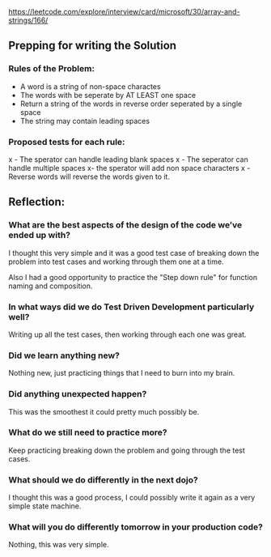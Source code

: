 https://leetcode.com/explore/interview/card/microsoft/30/array-and-strings/166/

## Prepping for writing the Solution

### Rules of the Problem:
- A word is a string of non-space charactes
- The words with be seperate by AT LEAST one space
- Return a string of the words in reverse order seperated by a single space
- The string may contain leading spaces

### Proposed tests for each rule:

x - The sperator can handle leading blank spaces
x - The seperator can handle multiple spaces
x- the sperator will add non space characters
x - Reverse words will reverse the words given to it.


## Reflection:

### What are the best aspects of the design of the code we’ve ended up with?

I thought this very simple and it was a good test case of breaking down the problem into test cases and working 
through them one at a time. 

Also I had a good opportunity to practice the "Step down rule" for function naming and composition.

### In what ways did we do Test Driven Development particularly well?

Writing up all the test cases, then working through each one was great.

### Did we learn anything new?

Nothing new, just practicing things that I need to burn into my brain.

### Did anything unexpected happen?

This was the smoothest it could pretty much possibly be.

### What do we still need to practice more?

Keep practicing breaking down the problem and going through the test cases.

### What should we do differently in the next dojo?

I thought this was a good process, I could possibly write it again as a very simple state machine.

### What will you do differently tomorrow in your production code?

Nothing, this was very simple.